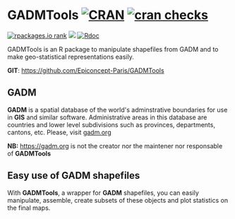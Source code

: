 # GADMTools [![CRAN](http://www.r-pkg.org/badges/version/GADMTools)](https://cran.r-project.org/package=GADMTools) [![cran checks](https://cranchecks.info/badges/worst/GADMTools)](https://cran.r-project.org/web/checks/check_results_GADMTools.html)

[![rpackages.io rank](https://www.rpackages.io/badge/GADMTools.svg)](https://www.rpackages.io/package/GADMTools) [![](https://cranlogs.r-pkg.org/badges/GADMTools)](https://cran.rstudio.com/web/packages/GADMTools/index.html) [![Rdoc](http://www.rdocumentation.org/badges/version/GADMTools)](http://www.rdocumentation.org/packages/GADMTools)

GADMTools is an R package to manipulate shapefiles from GADM and to make geo-statistical representations easily.

**GIT**: https://github.com/Epiconcept-Paris/GADMTools

## GADM

**GADM** is a spatial database of the world's adminstrative boundaries for use in **GIS** and similar software. Administrative areas in this database are countries and lower level subdivisions such as provinces, departments, cantons, etc.
Please, visit [gadm.org](https://gadm.org/) 

**NB:** https://gadm.org is not the creator nor the maintener nor responsable of **GADMTools**

## Easy use of GADM shapefiles

With **GADMTools**, a wrapper for **GADM** shapefiles, you can easily manipulate, assemble, create subsets of these objects and plot statistics on the final maps.

